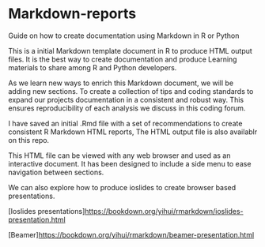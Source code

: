 # Markdown-reports
Guide on how to create documentation using Markdown in R or Python

This is a initial Markdown template document in R to produce HTML output files. It is the best way to create documentation and produce Learning materials to share among R and Python developers. 

As we learn new ways to enrich this Markdown document, we will be adding new sections. To create a collection of tips and coding standards to expand our  projects documentation in a consistent and robust way. This ensures reproducibility of each analysis we discuss in this coding forum. 

I have saved an initial .Rmd file with a set of recommendations to create consistent R Markdown HTML reports, The HTML output file is also availablr on this repo.

This HTML file can be viewed with any web browser and used as an interactive document. It has been designed to include a side menu to ease navigation between sections.

We can also explore how to produce ioslides to create browser based presentations.

[Ioslides presentations]<https://bookdown.org/yihui/rmarkdown/ioslides-presentation.html>

[Beamer]<https://bookdown.org/yihui/rmarkdown/beamer-presentation.html>
